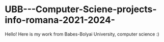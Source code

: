 # UBB---Computer-Sciene-projects-info-romana-2021-2024-
Hello! Here is my work from Babes-Bolyai University, computer science :)
